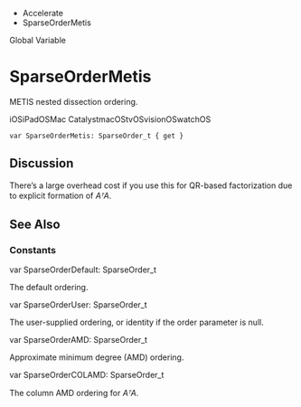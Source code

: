 

- Accelerate
-  SparseOrderMetis 

Global Variable

# SparseOrderMetis

METIS nested dissection ordering.

iOSiPadOSMac CatalystmacOStvOSvisionOSwatchOS

``` source
var SparseOrderMetis: SparseOrder_t { get }
```

## Discussion

There’s a large overhead cost if you use this for QR-based factorization due to explicit formation of *AᵀA*.

## See Also

### Constants

var SparseOrderDefault: SparseOrder_t

The default ordering.

var SparseOrderUser: SparseOrder_t

The user-supplied ordering, or identity if the order parameter is null.

var SparseOrderAMD: SparseOrder_t

Approximate minimum degree (AMD) ordering.

var SparseOrderCOLAMD: SparseOrder_t

The column AMD ordering for *AᵀA*.

